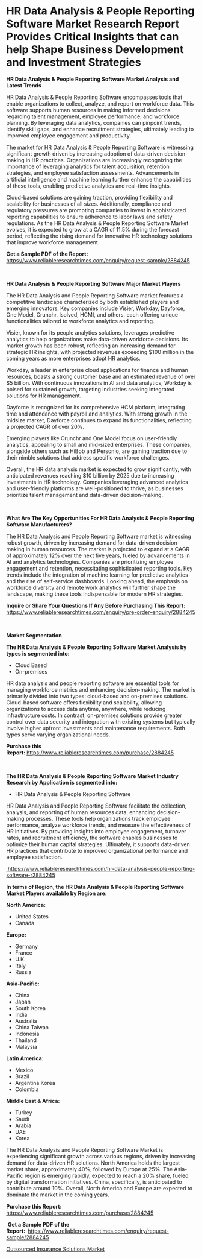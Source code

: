 <p><h1>HR Data Analysis & People Reporting Software Market Research Report Provides Critical Insights that can help Shape Business Development and Investment Strategies</h1></p><p><strong>HR Data Analysis & People Reporting Software Market Analysis and Latest Trends</strong></p>
<p><p>HR Data Analysis & People Reporting Software encompasses tools that enable organizations to collect, analyze, and report on workforce data. This software supports human resources in making informed decisions regarding talent management, employee performance, and workforce planning. By leveraging data analytics, companies can pinpoint trends, identify skill gaps, and enhance recruitment strategies, ultimately leading to improved employee engagement and productivity.</p><p>The market for HR Data Analysis & People Reporting Software is witnessing significant growth driven by increasing adoption of data-driven decision-making in HR practices. Organizations are increasingly recognizing the importance of leveraging analytics for talent acquisition, retention strategies, and employee satisfaction assessments. Advancements in artificial intelligence and machine learning further enhance the capabilities of these tools, enabling predictive analytics and real-time insights.</p><p>Cloud-based solutions are gaining traction, providing flexibility and scalability for businesses of all sizes. Additionally, compliance and regulatory pressures are prompting companies to invest in sophisticated reporting capabilities to ensure adherence to labor laws and safety regulations. As the HR Data Analysis & People Reporting Software Market evolves, it is expected to grow at a CAGR of 11.5% during the forecast period, reflecting the rising demand for innovative HR technology solutions that improve workforce management.</p></p>
<p><strong>Get a Sample PDF of the Report:&nbsp;</strong> <a href="https://www.reliableresearchtimes.com/enquiry/request-sample/2884245?utm_campaign=2583&utm_medium=2&utm_source=Github&utm_content=ia&utm_term=13032025&utm_id=hr-data-analysis-people-reporting-software">https://www.reliableresearchtimes.com/enquiry/request-sample/2884245</a></p>
<p>&nbsp;</p>
<p><strong>HR Data Analysis & People Reporting Software Major Market Players</strong></p>
<p><p>The HR Data Analysis and People Reporting Software market features a competitive landscape characterized by both established players and emerging innovators. Key companies include Visier, Workday, Dayforce, One Model, Crunchr, Isolved, HCMI, and others, each offering unique functionalities tailored to workforce analytics and reporting.</p><p>Visier, known for its people analytics solutions, leverages predictive analytics to help organizations make data-driven workforce decisions. Its market growth has been robust, reflecting an increasing demand for strategic HR insights, with projected revenues exceeding $100 million in the coming years as more enterprises adopt HR analytics.</p><p>Workday, a leader in enterprise cloud applications for finance and human resources, boasts a strong customer base and an estimated revenue of over $5 billion. With continuous innovations in AI and data analytics, Workday is poised for sustained growth, targeting industries seeking integrated solutions for HR management.</p><p>Dayforce is recognized for its comprehensive HCM platform, integrating time and attendance with payroll and analytics. With strong growth in the midsize market, Dayforce continues to expand its functionalities, reflecting a projected CAGR of over 20%.</p><p>Emerging players like Crunchr and One Model focus on user-friendly analytics, appealing to small and mid-sized enterprises. These companies, alongside others such as HiBob and Personio, are gaining traction due to their nimble solutions that address specific workforce challenges.</p><p>Overall, the HR data analysis market is expected to grow significantly, with anticipated revenues reaching $10 billion by 2025 due to increasing investments in HR technology. Companies leveraging advanced analytics and user-friendly platforms are well-positioned to thrive, as businesses prioritize talent management and data-driven decision-making.</p></p>
<p>&nbsp;</p>
<p><strong>What Are The Key Opportunities For HR Data Analysis & People Reporting Software Manufacturers?</strong></p>
<p><p>The HR Data Analysis and People Reporting Software market is witnessing robust growth, driven by increasing demand for data-driven decision-making in human resources. The market is projected to expand at a CAGR of approximately 12% over the next five years, fueled by advancements in AI and analytics technologies. Companies are prioritizing employee engagement and retention, necessitating sophisticated reporting tools. Key trends include the integration of machine learning for predictive analytics and the rise of self-service dashboards. Looking ahead, the emphasis on workforce diversity and remote work analytics will further shape the landscape, making these tools indispensable for modern HR strategies.</p></p>
<p><strong>Inquire or Share Your Questions If Any Before Purchasing This Report:</strong> <a href="https://www.reliableresearchtimes.com/enquiry/pre-order-enquiry/2884245?utm_campaign=2583&utm_medium=2&utm_source=Github&utm_content=ia&utm_term=13032025&utm_id=hr-data-analysis-people-reporting-software">https://www.reliableresearchtimes.com/enquiry/pre-order-enquiry/2884245</a></p>
<p>&nbsp;</p>
<p><strong>Market Segmentation</strong></p>
<p><strong>The HR Data Analysis & People Reporting Software Market Analysis by types is segmented into:</strong></p>
<p><ul><li>Cloud Based</li><li>On-premises</li></ul></p>
<p><p>HR data analysis and people reporting software are essential tools for managing workforce metrics and enhancing decision-making. The market is primarily divided into two types: cloud-based and on-premises solutions. Cloud-based software offers flexibility and scalability, allowing organizations to access data anytime, anywhere, while reducing infrastructure costs. In contrast, on-premises solutions provide greater control over data security and integration with existing systems but typically involve higher upfront investments and maintenance requirements. Both types serve varying organizational needs.</p></p>
<p><strong>Purchase this Report:&nbsp;</strong><a href="https://www.reliableresearchtimes.com/purchase/2884245?utm_campaign=2583&utm_medium=2&utm_source=Github&utm_content=ia&utm_term=13032025&utm_id=hr-data-analysis-people-reporting-software">https://www.reliableresearchtimes.com/purchase/2884245</a></p>
<p>&nbsp;</p>
<p><strong>The HR Data Analysis & People Reporting Software Market Industry Research by Application is segmented into:</strong></p>
<p><ul><li>HR Data Analysis & People Reporting Software</li></ul></p>
<p><p>HR Data Analysis and People Reporting Software facilitate the collection, analysis, and reporting of human resources data, enhancing decision-making processes. These tools help organizations track employee performance, analyze workforce trends, and measure the effectiveness of HR initiatives. By providing insights into employee engagement, turnover rates, and recruitment efficiency, the software enables businesses to optimize their human capital strategies. Ultimately, it supports data-driven HR practices that contribute to improved organizational performance and employee satisfaction.</p></p>
<p><a href="https://www.reliableresearchtimes.com/hr-data-analysis-people-reporting-software-r2884245?utm_campaign=2583&utm_medium=2&utm_source=Github&utm_content=ia&utm_term=13032025&utm_id=hr-data-analysis-people-reporting-software">&nbsp;https://www.reliableresearchtimes.com/hr-data-analysis-people-reporting-software-r2884245</a></p>
<p><strong>In terms of Region, the HR Data Analysis & People Reporting Software Market Players available by Region are:</strong></p>
<p>
    <p> <strong> North America: </strong>
        <ul>
            <li>United States</li>
            <li>Canada</li>
        </ul>
        </p> 
    <p> <strong> Europe: </strong>
        <ul>
            <li>Germany</li>
            <li>France</li>
            <li>U.K.</li>
            <li>Italy</li>
            <li>Russia</li>
        </ul>
        </p> 
    <p> <strong> Asia-Pacific: </strong>
        <ul>
            <li>China</li>
            <li>Japan</li>
            <li>South Korea</li>
            <li>India</li>
            <li>Australia</li>
            <li>China Taiwan</li>
            <li>Indonesia</li>
            <li>Thailand</li>
            <li>Malaysia</li>
        </ul>
        </p> 
    <p> <strong> Latin America: </strong>
        <ul>
            <li>Mexico</li>
            <li>Brazil</li>
            <li>Argentina Korea</li>
            <li>Colombia</li>
        </ul>
        </p> 
    <p> <strong> Middle East & Africa: </strong>
        <ul>
            <li>Turkey</li>
            <li>Saudi</li>
            <li>Arabia</li>
            <li>UAE</li>
            <li>Korea</li>
        </ul>
    </p>
    </p>
<p><p>The HR Data Analysis and People Reporting Software Market is experiencing significant growth across various regions, driven by increasing demand for data-driven HR solutions. North America holds the largest market share, approximately 40%, followed by Europe at 25%. The Asia-Pacific region is emerging rapidly, expected to reach a 20% share, fueled by digital transformation initiatives. China, specifically, is anticipated to contribute around 10%. Overall, North America and Europe are expected to dominate the market in the coming years.</p></p>
<p><strong>Purchase this Report: </strong><a href="https://www.reliableresearchtimes.com/purchase/2884245?utm_campaign=2583&utm_medium=2&utm_source=Github&utm_content=ia&utm_term=13032025&utm_id=hr-data-analysis-people-reporting-software">https://www.reliableresearchtimes.com/purchase/2884245</a></p>
<p>&nbsp;<strong>Get a Sample PDF of the Report:&nbsp;&nbsp;</strong><a href="https://www.reliableresearchtimes.com/enquiry/request-sample/2884245?utm_campaign=2583&utm_medium=2&utm_source=Github&utm_content=ia&utm_term=13032025&utm_id=hr-data-analysis-people-reporting-software">https://www.reliableresearchtimes.com/enquiry/request-sample/2884245</a></p>
<p><strong></strong></p>
<p><p><a href="https://github.com/manesros8/Market-Research-Report-List-1/blob/main/outsourced-insurance-solutions-market.md?utm_campaign=2583&utm_medium=2&utm_source=Github&utm_content=ia&utm_term=13032025&utm_id=hr-data-analysis-people-reporting-software">Outsourced Insurance Solutions Market</a></p></p>